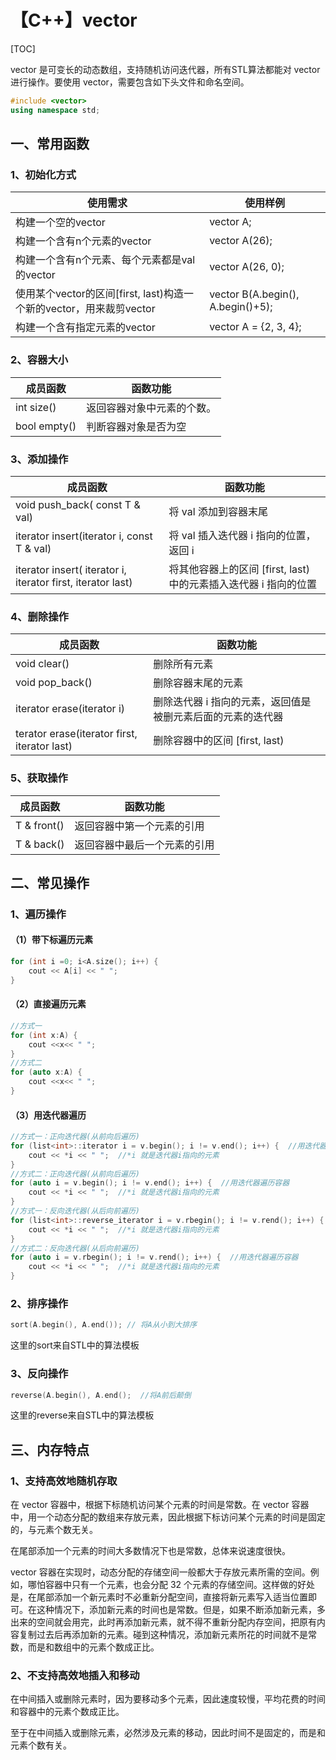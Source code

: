 # 【C++】vector
[TOC]

vector 是可变长的动态数组，支持随机访问迭代器，所有STL算法都能对 vector 进行操作。要使用 vector，需要包含如下头文件和命名空间。

```c++
#include <vector>
using namespace std;
```

## 一、常用函数

### 1、初始化方式

| 使用需求                                                     | 使用样例                               |
| ------------------------------------------------------------ | -------------------------------------- |
| 构建一个空的vector                                           | vector<int> A;                         |
| 构建一个含有n个元素的vector                                  | vector<int> A(26);                     |
| 构建一个含有n个元素、每个元素都是val的vector                 | vector<int> A(26, 0);                  |
| 使用某个vector的区间[first, last)构造一个新的vector，用来裁剪vector | vector<int> B(A.begin(), A.begin()+5); |
| 构建一个含有指定元素的vector                                 | vector<int> A = {2, 3, 4};             |

### 2、容器大小

| 成员函数     | 函数功能                   |
| ------------ | -------------------------- |
| int size()   | 返回容器对象中元素的个数。 |
| bool empty() | 判断容器对象是否为空       |

### 3、添加操作

| 成员函数                                                    | 函数功能                                                     |
| ----------------------------------------------------------- | ------------------------------------------------------------ |
| void push_back( const T & val)                              | 将 val 添加到容器末尾                                        |
| iterator insert(iterator i, const T & val)                  | 将 val 插入迭代器 i 指向的位置，返回 i                       |
| iterator insert( iterator i, iterator first, iterator last) | 将其他容器上的区间 [first, last) 中的元素插入迭代器 i 指向的位置 |

### 4、删除操作

| 成员函数                                     | 函数功能                                                    |
| -------------------------------------------- | ----------------------------------------------------------- |
| void clear()                                 | 删除所有元素                                                |
| void pop_back()                              | 删除容器末尾的元素                                          |
| iterator erase(iterator i)                   | 删除迭代器 i 指向的元素，返回值是被删元素后面的元素的迭代器 |
| terator erase(iterator first, iterator last) | 删除容器中的区间 [first, last)                              |

### 5、获取操作

| 成员函数    | 函数功能                     |
| ----------- | ---------------------------- |
| T & front() | 返回容器中第一个元素的引用   |
| T & back()  | 返回容器中最后一个元素的引用 |

## 二、常见操作

### 1、遍历操作

#### （1）带下标遍历元素

```c++
for (int i =0; i<A.size(); i++) {  
    cout << A[i] << " ";  
}
```

#### （2）直接遍历元素

```c++
//方式一
for (int x:A) {  
    cout <<x<< " ";  
}
//方式二
for (auto x:A) {  
    cout <<x<< " ";  
}
```

#### （3）用迭代器遍历

```c++
//方式一：正向迭代器(从前向后遍历)
for (list<int>::iterator i = v.begin(); i != v.end(); i++) {  //用迭代器遍历容器
    cout << *i << " ";  //*i 就是迭代器i指向的元素
}
//方式二：正向迭代器(从前向后遍历)
for (auto i = v.begin(); i != v.end(); i++) {  //用迭代器遍历容器
    cout << *i << " ";  //*i 就是迭代器i指向的元素
}
//方式一：反向迭代器(从后向前遍历)
for (list<int>::reverse_iterator i = v.rbegin(); i != v.rend(); i++) {  
    cout << *i << " ";  //*i 就是迭代器i指向的元素
}
//方式二：反向迭代器(从后向前遍历)
for (auto i = v.rbegin(); i != v.rend(); i++) {  //用迭代器遍历容器
    cout << *i << " ";  //*i 就是迭代器i指向的元素
}
```

### 2、排序操作

```c++
sort(A.begin(), A.end()); // 将A从小到大排序
```

这里的sort来自STL中的算法模板

### 3、反向操作

```c++
reverse(A.begin(), A.end();  //将A前后颠倒
```

这里的reverse来自STL中的算法模板

## 三、内存特点

### 1、支持高效地随机存取

在 vector 容器中，根据下标随机访问某个元素的时间是常数。在 vector 容器中，用一个动态分配的数组来存放元素，因此根据下标访问某个元素的时间是固定的，与元素个数无关。

在尾部添加一个元素的时间大多数情况下也是常数，总体来说速度很快。

vector 容器在实现时，动态分配的存储空间一般都大于存放元素所需的空间。例如，哪怕容器中只有一个元素，也会分配 32 个元素的存储空间。这样做的好处是，在尾部添加一个新元素时不必重新分配空间，直接将新元素写入适当位置即可。在这种情况下，添加新元素的时间也是常数。但是，如果不断添加新元素，多出来的空间就会用完，此时再添加新元素，就不得不重新分配内存空间，把原有内容复制过去后再添加新的元素。碰到这种情况，添加新元素所花的时间就不是常数，而是和数组中的元素个数成正比。

### 2、不支持高效地插入和移动

在中间插入或删除元素时，因为要移动多个元素，因此速度较慢，平均花费的时间和容器中的元素个数成正比。

至于在中间插入或删除元素，必然涉及元素的移动，因此时间不是固定的，而是和元素个数有关。
